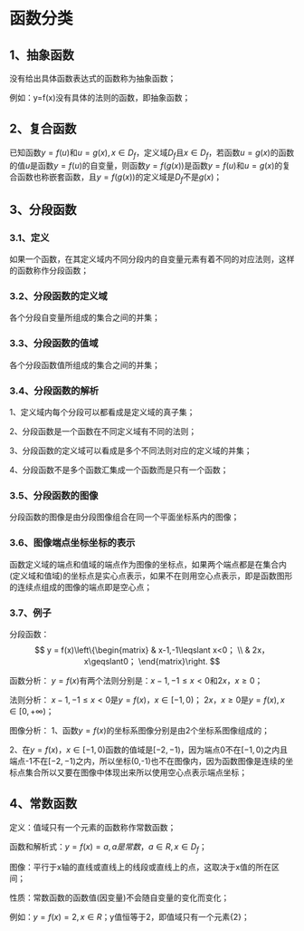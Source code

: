 # 函数分类

## 1、抽象函数
没有给出具体函数表达式的函数称为抽象函数；

例如：y=f(x)没有具体的法则的函数，即抽象函数；

## 2、复合函数
已知函数$y=f(u)$和$u=g(x),x\in D_{f}$，定义域$D_{f}$且$x\in D_{f}$，若函数$u=g(x)$的函数的值$u$是函数$y=f(u)$的自变量，则函数$y=f(g(x))$是函数$y=f(u)$和$u=g(x)$的复合函数也称嵌套函数，且$y=f(g(x))$的定义域是$D_{f}$不是$g(x)$；

## 3、分段函数
### 3.1、定义
如果一个函数，在其定义域内不同分段内的自变量元素有着不同的对应法则，这样的函数称作分段函数；

### 3.2、分段函数的定义域
各个分段自变量所组成的集合之间的并集；

### 3.3、分段函数的值域
各个分段函数值所组成的集合之间的并集；

### 3.4、分段函数的解析
1、定义域内每个分段可以都看成是定义域的真子集；

2、分段函数是一个函数在不同定义域有不同的法则；

3、分段函数的定义域可以看成是多个不同法则对应的定义域的并集；

4、分段函数不是多个函数汇集成一个函数而是只有一个函数；

### 3.5、分段函数的图像
分段函数的图像是由分段图像组合在同一个平面坐标系内的图像；

### 3.6、图像端点坐标坐标的表示
函数定义域的端点和值域的端点作为图像的坐标点，如果两个端点都是在集合内(定义域和值域)的坐标点是实心点表示，如果不在则用空心点表示，即是函数图形的连续点组成的图像的端点即是空心点；

### 3.7、例子
分段函数：
$$
y = f(x)\left\{\begin{matrix}
  & x-1,-1\leqslant x<0；
  \\
  & 2x，x\geqslant0；
\end{matrix}\right.
$$

函数分析：
$y = f(x)$有两个法则分别是：$x-1,-1\leqslant x<0$和$2x，x\geqslant0$；

法则分析：
$x-1,-1\leqslant x<0$是$y = f(x)，x\in [-1,0)$；
$2x，x\geqslant0$是$y=f(x), x\in [0, +\infty)$；

图像分析：
1、函数$y = f(x)$的坐标系图像分别是由2个坐标系图像组成的；

2、在$y = f(x)，x\in [-1,0)$函数的值域是$[-2,-1)$，因为端点0不在$[-1,0)$之内且端点-1不在$[-2,-1)$之内，所以坐标(0,-1)也不在图像内，因为函数图像是连续的坐标点集合所以又要在图像中体现出来所以使用空心点表示端点坐标；

## 4、常数函数
定义：值域只有一个元素的函数称作常数函数；

函数和解析式：$y=f(x)=a,a是常数，a\in R,x\in D_{f}$；

图像：平行于x轴的直线或直线上的线段或直线上的点，这取决于x值的所在区间；

性质：常数函数的函数值(因变量)不会随自变量的变化而变化；

例如：$y=f(x)=2,x\in R$；y值恒等于2，即值域只有一个元素{2}；
